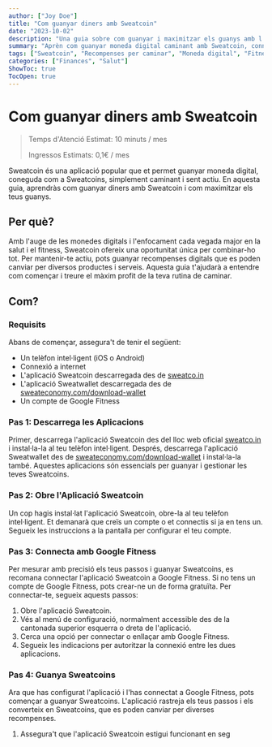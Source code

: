 ```yaml
---
author: ["Joy Doe"]
title: "Com guanyar diners amb Sweatcoin"
date: "2023-10-02"
description: "Una guia sobre com guanyar i maximitzar els guanys amb l'aplicació Sweatcoin caminant i sent actiu."
summary: "Aprèn com guanyar moneda digital caminant amb Sweatcoin, connecta-la a Google Fitness i acumula els teus guanys per a interessos."
tags: ["Sweatcoin", "Recompenses per caminar", "Moneda digital", "Fitness"]
categories: ["Finances", "Salut"]
ShowToc: true
TocOpen: true
---
```


# Com guanyar diners amb Sweatcoin

> Temps d'Atenció Estimat: 10 minuts / mes
>
> Ingressos Estimats: 0,1€ / mes

Sweatcoin és una aplicació popular que et permet guanyar moneda digital, coneguda com a Sweatcoins, simplement caminant i sent actiu. En aquesta guia, aprendràs com guanyar diners amb Sweatcoin i com maximitzar els teus guanys.

## Per què?

Amb l'auge de les monedes digitals i l'enfocament cada vegada major en la salut i el fitness, Sweatcoin ofereix una oportunitat única per combinar-ho tot. Per mantenir-te actiu, pots guanyar recompenses digitals que es poden canviar per diversos productes i serveis. Aquesta guia t'ajudarà a entendre com començar i treure el màxim profit de la teva rutina de caminar.

## Com?

### Requisits

Abans de començar, assegura't de tenir el següent:

- Un telèfon intel·ligent (iOS o Android)
- Connexió a internet
- L'aplicació Sweatcoin descarregada des de [sweatco.in](https://sweatco.in/)
- L'aplicació Sweatwallet descarregada des de [sweateconomy.com/download-wallet](https://sweateconomy.com/download-wallet)
- Un compte de Google Fitness

### Pas 1: Descarrega les Aplicacions

Primer, descarrega l'aplicació Sweatcoin des del lloc web oficial [sweatco.in](https://sweatco.in/) i instal·la-la al teu telèfon intel·ligent. Després, descarrega l'aplicació Sweatwallet des de [sweateconomy.com/download-wallet](https://sweateconomy.com/download-wallet) i instal·la-la també. Aquestes aplicacions són essencials per guanyar i gestionar les teves Sweatcoins.

### Pas 2: Obre l'Aplicació Sweatcoin

Un cop hagis instal·lat l'aplicació Sweatcoin, obre-la al teu telèfon intel·ligent. Et demanarà que creïs un compte o et connectis si ja en tens un. Segueix les instruccions a la pantalla per configurar el teu compte.

### Pas 3: Connecta amb Google Fitness

Per mesurar amb precisió els teus passos i guanyar Sweatcoins, es recomana connectar l'aplicació Sweatcoin a Google Fitness. Si no tens un compte de Google Fitness, pots crear-ne un de forma gratuïta. Per connectar-te, segueix aquests passos:

1. Obre l'aplicació Sweatcoin.
2. Vés al menú de configuració, normalment accessible des de la cantonada superior esquerra o dreta de l'aplicació.
3. Cerca una opció per connectar o enllaçar amb Google Fitness.
4. Segueix les indicacions per autoritzar la connexió entre les dues aplicacions.

### Pas 4: Guanya Sweatcoins

Ara que has configurat l'aplicació i l'has connectat a Google Fitness, pots començar a guanyar Sweatcoins. L'aplicació rastreja els teus passos i els converteix en Sweatcoins, que es poden canviar per diverses recompenses.

1. Assegura't que l'aplicació Sweatcoin estigui funcionant en seg